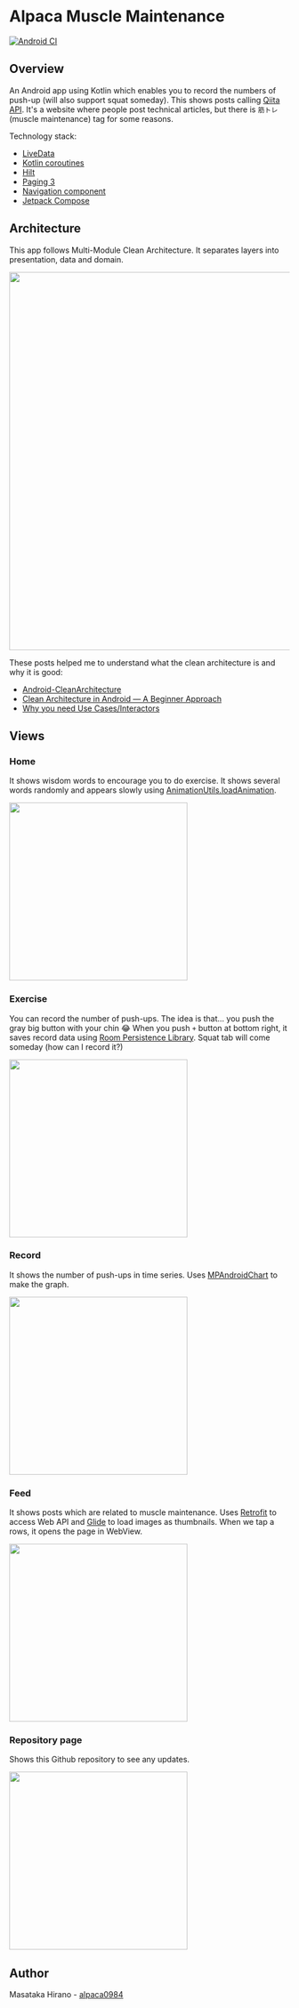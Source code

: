 # Alpaca Muscle Maintenance

[![Android CI](https://github.com/alpaca0984/AlpacaMuscleMaintenance/workflows/Android%20CI/badge.svg)](https://github.com/alpaca0984/AlpacaMuscleMaintenance/actions?query=workflow%3A%22Android+CI%22)

## Overview

An Android app using Kotlin which enables you to record the numbers of push-up (will also support squat someday).
This shows posts calling [Qiita API](https://qiita.com/api/v2/docs). It's a website where people post technical articles, but there is `筋トレ` (muscle maintenance) tag for some reasons.

Technology stack:
- [LiveData](https://developer.android.com/topic/libraries/architecture/livedata)
- [Kotlin coroutines](https://developer.android.com/kotlin/coroutines)
- [Hilt](https://developer.android.com/training/dependency-injection/hilt-android)
- [Paging 3](https://developer.android.com/topic/libraries/architecture/paging/v3-overview)
- [Navigation component](https://developer.android.com/guide/navigation)
- [Jetpack Compose](https://developer.android.com/jetpack/compose)

## Architecture

This app follows Multi-Module Clean Architecture. It separates layers into presentation, data and domain.

<img height="680px" src="./docs/images/architecture.jpeg" />

These posts helped me to understand what the clean architecture is and why it is good:
- [Android-CleanArchitecture](https://github.com/android10/Android-CleanArchitecture)
- [Clean Architecture in Android — A Beginner Approach](https://medium.com/swlh/clean-architecture-in-android-a-beginner-approach-be0ce00d806b)
- [Why you need Use Cases/Interactors](https://proandroiddev.com/why-you-need-use-cases-interactors-142e8a6fe576)

## Views

### Home

It shows wisdom words to encourage you to do exercise. It shows several words randomly and appears slowly using [AnimationUtils.loadAnimation](https://developer.android.com/reference/android/view/animation/AnimationUtils.html#loadAnimation(android.content.Context,%20int)).

<img height="320px" src="./docs/images/home.png" />

### Exercise

You can record the number of push-ups. The idea is that... you push the gray big button with your chin 😂 When you push `+` button at bottom right, it saves record data using [Room Persistence Library](https://developer.android.com/topic/libraries/architecture/room). Squat tab will come someday (how can I record it?)

<img height="320px" src="./docs/images/exercise.png" />

### Record

It shows the number of push-ups in time series. Uses [MPAndroidChart](https://github.com/PhilJay/MPAndroidChart) to make the graph.

<img height="320px" src="./docs/images/records.png" />

### Feed

It shows posts which are related to muscle maintenance. Uses [Retrofit](https://github.com/square/retrofit) to access Web API and [Glide](https://github.com/bumptech/glide) to load images as thumbnails.
When we tap a rows, it opens the page in WebView.

<img height="320px" src="./docs/images/feed_with_detail.png" />

### Repository page

Shows this Github repository to see any updates.

<img height="320px" src="./docs/images/bug_report.png" />

## Author

Masataka Hirano - [alpaca0984](https://github.com/alpaca0984)
